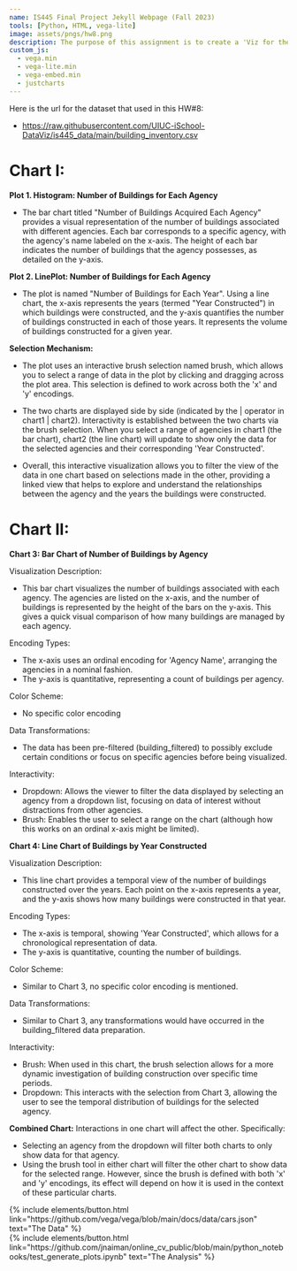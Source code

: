 ```yaml
---
name: IS445 Final Project Jekyll Webpage (Fall 2023)
tools: [Python, HTML, vega-lite]
image: assets/pngs/hw8.png
description: The purpose of this assignment is to create a 'Viz for the Public' with a 'data journalism' type article.
custom_js:
  - vega.min
  - vega-lite.min
  - vega-embed.min
  - justcharts
---
```


Here is the url for the dataset that used in this HW#8:

* https://raw.githubusercontent.com/UIUC-iSchool-DataViz/is445_data/main/building_inventory.csv


# Chart I:

**Plot 1. Histogram: Number of Buildings for Each Agency**

* The bar chart titled "Number of Buildings Acquired Each Agency" provides a visual representation of the number of buildings associated with different agencies. Each bar corresponds to a specific agency, with the agency's name labeled on the x-axis. The height of each bar indicates the number of buildings that the agency possesses, as detailed on the y-axis.

**Plot 2. LinePlot: Number of Buildings for Each Agency**

* The plot is named "Number of Buildings for Each Year". Using a line chart, the x-axis represents the years (termed "Year Constructed") in which buildings were constructed, and the y-axis quantifies the number of buildings constructed in each of those years. It represents the volume of buildings constructed for a given year.

**Selection Mechanism:**

* The plot uses an interactive brush selection named brush, which allows you to select a range of data in the plot by clicking and dragging across the plot area. This selection is defined to work across both the 'x' and 'y' encodings.

* The two charts are displayed side by side (indicated by the | operator in chart1 | chart2).
Interactivity is established between the two charts via the brush selection. When you select a range of agencies in chart1 (the bar chart), chart2 (the line chart) will update to show only the data for the selected agencies and their corresponding 'Year Constructed'.

* Overall, this interactive visualization allows you to filter the view of the data in one chart based on selections made in the other, providing a linked view that helps to explore and understand the relationships between the agency and the years the buildings were constructed.

<vegachart schema-url="{{ site.baseurl }}/assets/json/final1.json" style="width: 100%"></vegachart>

# Chart II:

**Chart 3: Bar Chart of Number of Buildings by Agency**

Visualization Description: 
* This bar chart visualizes the number of buildings associated with each agency. The agencies are listed on the x-axis, and the number of buildings is represented by the height of the bars on the y-axis. This gives a quick visual comparison of how many buildings are managed by each agency.

Encoding Types:
* The x-axis uses an ordinal encoding for 'Agency Name', arranging the agencies in a nominal fashion.
* The y-axis is quantitative, representing a count of buildings per agency.

Color Scheme:
* No specific color encoding 

Data Transformations:
* The data has been pre-filtered (building_filtered) to possibly exclude certain conditions or focus on specific agencies before being visualized.

Interactivity:
* Dropdown: Allows the viewer to filter the data displayed by selecting an agency from a dropdown list, focusing on data of interest without distractions from other agencies.
* Brush: Enables the user to select a range on the chart (although how this works on an ordinal x-axis might be limited).

**Chart 4: Line Chart of Buildings by Year Constructed**

Visualization Description: 
* This line chart provides a temporal view of the number of buildings constructed over the years. Each point on the x-axis represents a year, and the y-axis shows how many buildings were constructed in that year.

Encoding Types:
* The x-axis is temporal, showing 'Year Constructed', which allows for a chronological representation of data.
* The y-axis is quantitative, counting the number of buildings.

Color Scheme:
* Similar to Chart 3, no specific color encoding is mentioned. 

Data Transformations:
* Similar to Chart 3, any transformations would have occurred in the building_filtered data preparation.

Interactivity:
* Brush: When used in this chart, the brush selection allows for a more dynamic investigation of building construction over specific time periods.
* Dropdown: This interacts with the selection from Chart 3, allowing the user to see the temporal distribution of buildings for the selected agency.

**Combined Chart:**
Interactions in one chart will affect the other. Specifically:
* Selecting an agency from the dropdown will filter both charts to only show data for that agency.
* Using the brush tool in either chart will filter the other chart to show data for the selected range. However, since the brush is defined with both 'x' and 'y' encodings, its effect will depend on how it is used in the context of these particular charts.

<vegachart schema-url="{{ site.baseurl }}/assets/json/hw8_chart2.json" style="width: 100%"></vegachart>


<!-- these are written in a combo of html and liquid --> 

<div class="left">
{% include elements/button.html link="https://github.com/vega/vega/blob/main/docs/data/cars.json" text="The Data" %}
</div>

<div class="right">
{% include elements/button.html link="https://github.com/jnaiman/online_cv_public/blob/main/python_notebooks/test_generate_plots.ipynb" text="The Analysis" %}
</div>

